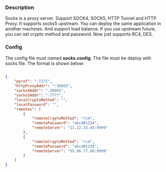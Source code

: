 ### Description

Socks is a proxy server. Support SOCK4, SOCK5, HTTP Tunnel and HTTP Proxy.
It supports socks5 upstream. You can deploy the same application in another machines. And support load balance.
If you use upstream future, you can set crypto method and password. Now just supports RC4, DES.

### Config  

The config file must named **socks.config**. The file must be deploy with socks file. The format is shown below:
```json

{
    "pprof": ":7171",
    "httpProxyAddr": ":36663",
    "socks4Addr": ":36665",
    "socks5Addr": ":7777",
    "localCryptoMethod": "",
    "localPassword": "",
    "remotes": [
        {
            "remoteCryptoMethod": "rc4",
            "remotePassword": "abcd#1234",
            "remoteServer": "11.22.33.44:9999"
        },
        {
            "remoteCryptoMethod": "rc4",
            "remotePassword": "abcd#1234",
            "remoteServer": "55.66.77.88:9999"
        }
    ]
}
```
